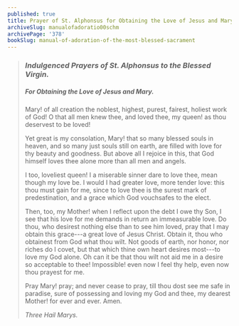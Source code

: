 ```yaml
---
published: true
title: Prayer of St. Alphonsus for Obtaining the Love of Jesus and Mary
archiveSlug: manualofadoratio00schm
archivePage: '378'
bookSlug: manual-of-adoration-of-the-most-blessed-sacrament
---
```


> ### *Indulgenced Prayers of St. Alphonsus to the Blessed Virgin.*
>
> ##### *For Obtaining the Love of Jesus and Mary.*
>
> Mary! of all creation the noblest, highest, purest, fairest, holiest work of God! O that all men knew thee, and loved thee, my queen! as thou deservest to be loved!
>
> Yet great is my consolation, Mary! that so many blessed souls in heaven, and so many just souls still on earth, are filled with love for thy beauty and goodness. But above all I rejoice in this, that God himself loves thee alone more than all men and angels.
>
> I too, loveliest queen! I a miserable sinner dare to love thee, mean though my love be. I would I had greater love, more tender love: this thou must gain for me, since to love thee is the surest mark of predestination, and a grace which God vouchsafes to the elect.
>
> Then, too, my Mother! when I reflect upon the debt I owe thy Son, I see that his love for me demands in return an immeasurable love. Do thou, who desirest nothing else than to see him loved, pray that I may obtain this grace---a great love of Jesus Christ. Obtain it, thou who obtainest from God what thou wilt. Not goods of earth, nor honor, nor riches do I covet, but that which thine own heart desires most---to love my God alone. Oh can it be that thou wilt not aid me in a desire so acceptable to thee! Impossible! even now I feel thy help, even now thou prayest for me.
>
> Pray Mary! pray; and never cease to pray, till thou dost see me safe in paradise, sure of possessing and loving my God and thee, my dearest Mother! for ever and ever. Amen.
>
> *Three Hail Marys.*
